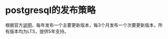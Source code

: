 # postgresql的发布策略

根据官方[说明](https://www.postgresql.org/support/versioning/)，每年发布一个主要更新版本，每3个月发布一个次要更新版本，所有版本均为LTS，提供5年支持。
